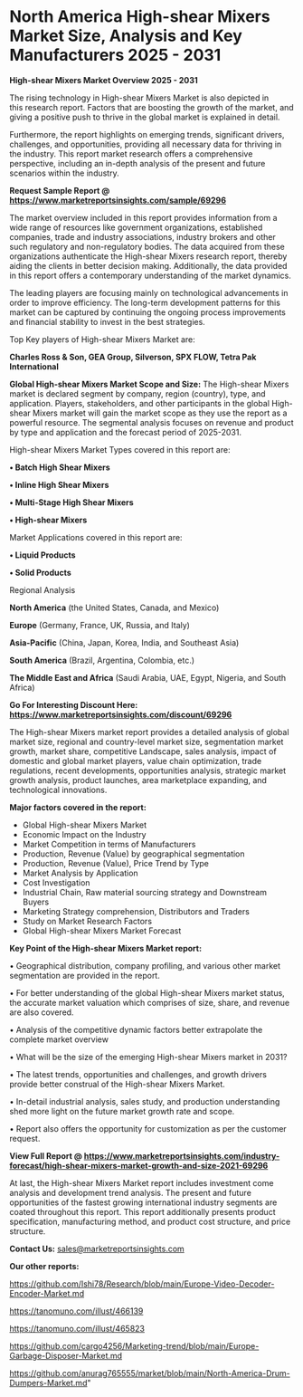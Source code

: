 # North America High-shear Mixers Market Size, Analysis and Key Manufacturers 2025 - 2031

<Strong> High-shear Mixers Market Overview 2025 - 2031</strong>

The rising technology in High-shear Mixers Market is also depicted in this research report. Factors that are boosting the growth of the market, and giving a positive push to thrive in the global market is explained in detail.

Furthermore, the report highlights on emerging trends, significant drivers, challenges, and opportunities, providing all necessary data for thriving in the industry. This report market research offers a comprehensive perspective, including an in-depth analysis of the present and future scenarios within the industry.

<strong>Request Sample Report @ <a href=https://www.marketreportsinsights.com/sample/69296>https://www.marketreportsinsights.com/sample/69296</a></strong>

The market overview included in this report provides information from a wide range of resources like government organizations, established companies, trade and industry associations, industry brokers and other such regulatory and non-regulatory bodies. The data acquired from these organizations authenticate the High-shear Mixers research report, thereby aiding the clients in better decision making. Additionally, the data provided in this report offers a contemporary understanding of the market dynamics.

The leading players are focusing mainly on technological advancements in order to improve efficiency. The long-term development patterns for this market can be captured by continuing the ongoing process improvements and financial stability to invest in the best strategies.

Top Key players of High-shear Mixers Market are:

<strong>Charles Ross & Son, GEA Group, Silverson, SPX FLOW, Tetra Pak International</strong>

<strong><b>Global High-shear Mixers Market Scope and Size:</b></strong>
The High-shear Mixers market is declared segment by company, region (country), type, and application. Players, stakeholders, and other participants in the global High-shear Mixers market will gain the market scope as they use the report as a powerful resource. The segmental analysis focuses on revenue and product by type and application and the forecast period of 2025-2031.

High-shear Mixers Market Types covered in this report are:

<strong>• Batch High Shear Mixers

• Inline High Shear Mixers

• Multi-Stage High Shear Mixers

• High-shear Mixers</strong>

Market Applications covered in this report are:

<strong>• Liquid Products

• Solid Products</strong> 

Regional Analysis

<strong>North America</strong> (the United States, Canada, and Mexico)

<strong>Europe</strong> (Germany, France, UK, Russia, and Italy)

<strong>Asia-Pacific</strong> (China, Japan, Korea, India, and Southeast Asia)

<strong>South America</strong> (Brazil, Argentina, Colombia, etc.)

<strong>The Middle East and Africa</strong> (Saudi Arabia, UAE, Egypt, Nigeria, and South Africa)

<strong>Go For Interesting Discount Here: <a href=https://www.marketreportsinsights.com/discount/69296>https://www.marketreportsinsights.com/discount/69296</a></strong>

The High-shear Mixers market report provides a detailed analysis of global market size, regional and country-level market size, segmentation market growth, market share, competitive Landscape, sales analysis, impact of domestic and global market players, value chain optimization, trade regulations, recent developments, opportunities analysis, strategic market growth analysis, product launches, area marketplace expanding, and technological innovations.

<strong><b>Major factors covered in the report:</b></strong>
<ul>
  <li>Global High-shear Mixers Market </li>
  <li>Economic Impact on the Industry</li>
  <li>Market Competition in terms of Manufacturers</li>
  <li>Production, Revenue (Value) by geographical segmentation</li>
  <li>Production, Revenue (Value), Price Trend by Type</li>
  <li>Market Analysis by Application</li>
  <li>Cost Investigation</li>
  <li>Industrial Chain, Raw material sourcing strategy and Downstream Buyers</li>
  <li>Marketing Strategy comprehension, Distributors and Traders</li>
  <li>Study on Market Research Factors</li>
  <li>Global High-shear Mixers Market Forecast</li>
</ul>

<strong><b>Key Point of the High-shear Mixers Market report:</b></strong>

• Geographical distribution, company profiling, and various other market segmentation are provided in the report.

• For better understanding of the global High-shear Mixers market status, the accurate market valuation which comprises of size, share, and revenue are also covered.

• Analysis of the competitive dynamic factors better extrapolate the complete market overview

• What will be the size of the emerging High-shear Mixers market in 2031?

• The latest trends, opportunities and challenges, and growth drivers provide better construal of the High-shear Mixers Market.

• In-detail industrial analysis, sales study, and production understanding shed more light on the future market growth rate and scope.

• Report also offers the opportunity for customization as per the customer request.

<strong><b>View Full Report @ <a href=https://www.marketreportsinsights.com/industry-forecast/high-shear-mixers-market-growth-and-size-2021-69296>https://www.marketreportsinsights.com/industry-forecast/high-shear-mixers-market-growth-and-size-2021-69296</a></b></strong>


At last, the High-shear Mixers Market report includes investment come analysis and development trend analysis. The present and future opportunities of the fastest growing international industry segments are coated throughout this report. This report additionally presents product specification, manufacturing method, and product cost structure, and price structure.

<strong>Contact Us:</strong>
sales@marketreportsinsights.com

<strong>Our other reports:</strong>

<a href=https://github.com/Ishi78/Research/blob/main/Europe-Video-Decoder-Encoder-Market.md>https://github.com/Ishi78/Research/blob/main/Europe-Video-Decoder-Encoder-Market.md</a>

<a href=https://tanomuno.com/illust/466139>https://tanomuno.com/illust/466139</a>

<a href=https://tanomuno.com/illust/465823>https://tanomuno.com/illust/465823</a>

<a href=https://github.com/cargo4256/Marketing-trend/blob/main/Europe-Garbage-Disposer-Market.md>https://github.com/cargo4256/Marketing-trend/blob/main/Europe-Garbage-Disposer-Market.md</a>

<a href=https://github.com/anurag765555/market/blob/main/North-America-Drum-Dumpers-Market.md>https://github.com/anurag765555/market/blob/main/North-America-Drum-Dumpers-Market.md</a>"
